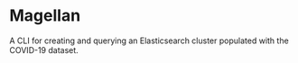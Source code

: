# Magellan

A CLI for creating and querying an Elasticsearch cluster populated with the COVID-19 dataset.
